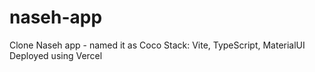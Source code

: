 # naseh-app
 Clone Naseh app - named it as Coco 
 Stack: Vite, TypeScript, MaterialUI
 Deployed using Vercel  

